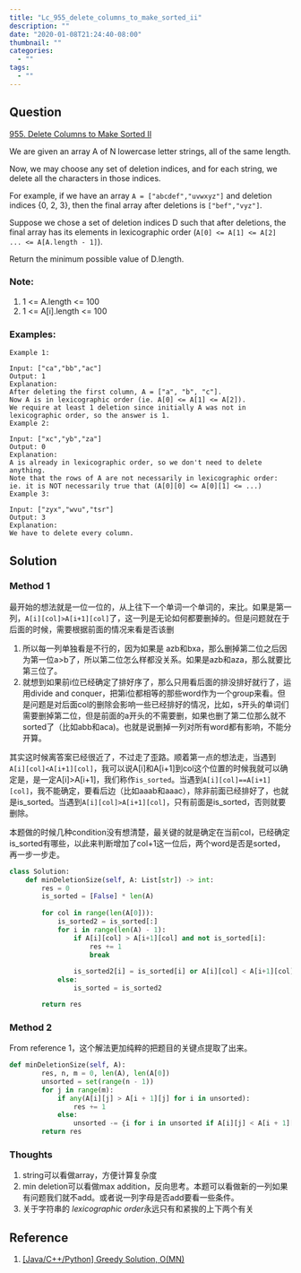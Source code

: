 ```yaml
---
title: "Lc_955_delete_columns_to_make_sorted_ii"
description: ""
date: "2020-01-08T21:24:40-08:00"
thumbnail: ""
categories:
  - ""
tags:
  - ""
---
```



## Question

[955. Delete Columns to Make Sorted II](https://leetcode.com/problems/delete-columns-to-make-sorted-ii/)

We are given an array A of N lowercase letter strings, all of the same length.

Now, we may choose any set of deletion indices, and for each string, we delete all the characters in those indices.

For example, if we have an array `A = ["abcdef","uvwxyz"]` and deletion indices {0, 2, 3}, then the final array after deletions is `["bef","vyz"]`.

Suppose we chose a set of deletion indices D such that after deletions, the final array has its elements in lexicographic order (`A[0] <= A[1] <= A[2] ... <= A[A.length - 1]`).

Return the minimum possible value of D.length.



### Note:

1. 1 <= A.length <= 100
1. 1 <= A[i].length <= 100


### Examples:

```
Example 1:

Input: ["ca","bb","ac"]
Output: 1
Explanation: 
After deleting the first column, A = ["a", "b", "c"].
Now A is in lexicographic order (ie. A[0] <= A[1] <= A[2]).
We require at least 1 deletion since initially A was not in lexicographic order, so the answer is 1.
Example 2:

Input: ["xc","yb","za"]
Output: 0
Explanation: 
A is already in lexicographic order, so we don't need to delete anything.
Note that the rows of A are not necessarily in lexicographic order:
ie. it is NOT necessarily true that (A[0][0] <= A[0][1] <= ...)
Example 3:

Input: ["zyx","wvu","tsr"]
Output: 3
Explanation: 
We have to delete every column.
```


## Solution


### Method 1
最开始的想法就是一位一位的，从上往下一个单词一个单词的，来比。如果是第一列，`A[i][col]>A[i+1][col]`了，这一列是无论如何都要删掉的。但是问题就在于后面的时候，需要根据前面的情况来看是否该删

1. 所以每一列单独看是不行的，因为如果是 azb和bxa，那么删掉第二位之后因为第一位a>b了，所以第二位怎么样都没关系。如果是azb和aza，那么就要比第三位了。
2. 就想到如果前i位已经确定了排好序了，那么只用看后面的排没排好就行了，运用divide and conquer，把第i位都相等的那些word作为一个group来看。但是问题是对后面col的删除会影响一些已经排好的情况，比如，s开头的单词们需要删掉第二位，但是前面的a开头的不需要删，如果也删了第二位那么就不sorted了（比如abb和aca)。也就是说删掉一列对所有word都有影响，不能分开算。

其实这时候离答案已经很近了，不过走了歪路。顺着第一点的想法走，当遇到`A[i][col]<A[i+1][col]`，我可以说A[i]和A[i+1]到col这个位置的时候我就可以确定是，是一定A[i]>A[i+1]，我们称作`is_sorted`。当遇到`A[i][col]==A[i+1][col]`，我不能确定，要看后边（比如aaab和aaac），除非前面已经排好了，也就是is_sorted。当遇到`A[i][col]>A[i+1][col]`，只有前面是is_sorted，否则就要删除。


本题做的时候几种condition没有想清楚，最关键的就是确定在当前col，已经确定is_sorted有哪些，以此来判断增加了col+1这一位后，两个word是否是sorted，再一步一步走。


```python
class Solution:
    def minDeletionSize(self, A: List[str]) -> int:
        res = 0
        is_sorted = [False] * len(A)
        
        for col in range(len(A[0])):
            is_sorted2 = is_sorted[:]
            for i in range(len(A) - 1):
                if A[i][col] > A[i+1][col] and not is_sorted[i]:
                    res += 1
                    break
                
                is_sorted2[i] = is_sorted[i] or A[i][col] < A[i+1][col]
            else:
                is_sorted = is_sorted2

        return res
```

### Method 2
From reference 1，这个解法更加纯粹的把题目的关键点提取了出来。

```python
def minDeletionSize(self, A):
        res, n, m = 0, len(A), len(A[0])
        unsorted = set(range(n - 1))
        for j in range(m):
            if any(A[i][j] > A[i + 1][j] for i in unsorted):
                res += 1
            else:
                unsorted -= {i for i in unsorted if A[i][j] < A[i + 1][j]}
        return res
```


### Thoughts
1. string可以看做array，方便计算复杂度
2. min deletion可以看做max addition，反向思考。本题可以看做新的一列如果有问题我们就不add。或者说一列字母是否add要看一些条件。
3. 关于字符串的 *lexicographic order*永远只有和紧挨的上下两个有关

## Reference
1. [[Java/C++/Python] Greedy Solution, O(MN)
](https://leetcode.com/problems/delete-columns-to-make-sorted-ii/discuss/203182/JavaC%2B%2BPython-Greedy-Solution-O(MN))